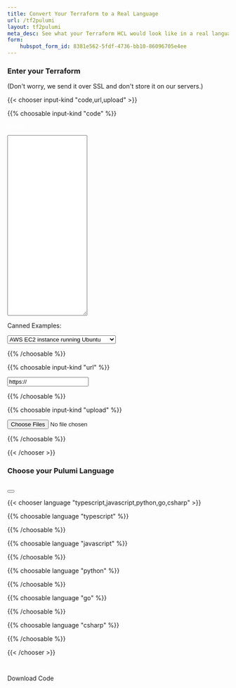 ```yaml
---
title: Convert Your Terraform to a Real Language
url: /tf2pulumi
layout: tf2pulumi
meta_desc: See what your Terraform HCL would look like in a real language thanks to Pulumi.
form:
    hubspot_form_id: 8381e562-5fdf-4736-bb10-86096705e4ee
---
```


<!-- Load up various Prism JS/CSS files needed to dynamically colorize results -->
<script type="text/javascript" src="https://cdnjs.cloudflare.com/ajax/libs/prism/1.20.0/prism.min.js" data-manual></script>
<script type="text/javascript" src="https://cdnjs.cloudflare.com/ajax/libs/prism/1.20.0/components/prism-javascript.min.js" data-manual></script>
<script type="text/javascript" src="https://cdnjs.cloudflare.com/ajax/libs/prism/1.20.0/components/prism-typescript.min.js" data-manual></script>
<script type="text/javascript" src="https://cdnjs.cloudflare.com/ajax/libs/prism/1.20.0/components/prism-python.min.js" data-manual></script>
<script type="text/javascript" src="https://cdnjs.cloudflare.com/ajax/libs/prism/1.20.0/components/prism-python.min.js" data-manual></script>
<script type="text/javascript" src="https://cdnjs.cloudflare.com/ajax/libs/prism/1.20.0/components/prism-go.min.js" data-manual></script>
<script type="text/javascript" src="https://cdnjs.cloudflare.com/ajax/libs/prism/1.20.0/components/prism-csharp.min.js" data-manual></script>
<link rel="stylesheet" type="text/css" href="https://cdnjs.cloudflare.com/ajax/libs/prism/1.20.0/themes/prism.min.css" />
<!-- JS for dynamically creating and downloading source as zips. -->
<script type="text/javascript" src="https://cdnjs.cloudflare.com/ajax/libs/jszip/3.5.0/jszip.min.js"></script>
<script type="text/javascript" src="https://cdnjs.cloudflare.com/ajax/libs/FileSaver.js/2.0.2/FileSaver.min.js"></script>

<div class="w-full mx-auto md:flex">

<div class="md:w-1/2 md:mr-2">

<h3 class="text-gray-700 text-center">Enter your Terraform</h3>
<div class="text-gray-500 text-center m-1 -mb-2 text-xs">
    (Don't worry, we send it over SSL and don't store it on our servers.)
</div>

{{< chooser input-kind "code,url,upload" >}}

{{% choosable input-kind "code" %}}

<p class="m-0 -mt-4 p-2 bg-purple-300 text-white font-bold font-mono font-xs"
    style="font-size: 0.75rem !important; color: #fff !important">main.tf</p>
<textarea id="terraform-code" rows="27"
    class="w-full px-6 py-4 text-gray-700 text-sm font-mono overflow-y-scroll overflow-x-hidden whitespace-no-wrap"
    title="Enter a single-file HCL program's text; see the 'UPLOAD' tab for multi-file programs">
</textarea>

<p class="text-gray-700 text-xs mb-1">
    Canned Examples:
</p>
<select id="terraform-canned-example" class="text-gray-700 text-xs">
    <option id=""></option>
    <option id="aws_ec2" selected>AWS EC2 instance running Ubuntu</option>
    <option id="azure_vm">Azure Virtual Machine running Ubuntu</option>
    <option id="google_gke">Google Kubernetes Engine cluster</option>
</select>

{{% /choosable %}}

{{% choosable input-kind "url" %}}

<input id="terraform-url" type="text" class="px-6 py-4 text-gray-700 text-sm w-full" value="https://"
    title="Enter a URL to a single HCL file (e.g., https://raw.githubusercontent.com/pulumi/tf2pulumi/master/tests/terraform/aws/ec2/main.tf); see the 'UPLOAD' tab for multiple files">
</input>

{{% /choosable %}}

{{% choosable input-kind "upload" %}}

<input id="terraform-upload" type="file" multiple class="px-6 py-4 text-gray-700 text-sm w-full">
</input>

{{% /choosable %}}

{{< /chooser >}}

</div>

<div class="md:w-1/2 md:ml-2">

<h3 class="text-gray-700 text-center">Choose your Pulumi Language</h3>
<div class="text-gray-500 text-center m-1 -mb-2 text-xs">
    &nbsp;
</div>

<div id="pulumi-code-download-icon" class="float-right mt-4 mr-1 hidden">
    <button class="copy-button" onclick="downloadCode()"><i class="fa fa-download text-xl" title="Download"></i></button>
</div>

{{< chooser language "typescript,javascript,python,go,csharp" >}}

{{% choosable language "typescript" %}}

<div id="pulumi-code-typescript-files" class="m-0 p-0"></div>

{{% /choosable %}}

{{% choosable language "javascript" %}}

<div id="pulumi-code-javascript-files" class="m-0 p-0"></div>

{{% /choosable %}}

{{% choosable language "python" %}}

<div id="pulumi-code-python-files" class="m-0 p-0"></div>

{{% /choosable %}}

{{% choosable language "go" %}}

<div id="pulumi-code-go-files" class="m-0 p-0"></div>

{{% /choosable %}}

{{% choosable language "csharp" %}}

<div id="pulumi-code-csharp-files" class="m-0 p-0"></div>

{{% /choosable %}}

{{< /chooser >}}

</div>

</div>

<pre id="pulumi-errors" class="text-center text-xs font-bold font-mono bg-gray-200 border-0 hidden" style="color:#ff0000"></pre>
<pre id="pulumi-warnings" class="text-center text-xs font-bold font-mono bg-gray-200 border-0 hidden" style="color:#cc6600"></pre>

<script>
// Extracts a query string variable from the browser's location.
function getQueryVariable(variable) {
    var query = window.location.search.substring(1);
    var vars = query.split("&");

    for (var i = 0; i < vars.length; i++) {
        var pair = vars[i].split("=");

        if (pair[0] === variable) {
            return decodeURIComponent(pair[1].replace(/\+/g, "%20"));
        }
    }
}

function getCurrentInputKind() {
    var ik;
    $("pulumi-chooser[type='input-kind'] > ul > li.active > a").each(function (i, e) {
        ik = $(e).text().trim().toLowerCase();
        return false;
    });
    return ik;
}

function setCurrentInputKind(ik) {
    $("pulumi-chooser[type='input-kind'] > ul > li > a").each(function (i, e) {
        if ($(e).text().trim().toLowerCase() === ik) {
            $(e)[0].click();
            return false;
        }
    });
}

function getCurrentLanguage() {
    var cl;
    $("pulumi-chooser[type='language'] > ul > li.active > a").each(function (i, e) {
        cl = e.innerText.trim().toLowerCase();
        return false;
    });
    return cl;
}

// currentCode will be updated to keep track of the currently converted code files. This
// is updated by convertCode and referenced from downloadCode to turn them into a ZIP for downloading.
var currentCodeFiles = {};

function clearLanguageFiles(language) {
    $("#pulumi-code-"+language+"-files").text("");
    $("#pulumi-code-download-icon").hide();
    $("#pulumi-code-download-button").addClass([ "opacity-50", "cursor-not-allowed" ]);
    currentCodeFiles = {};
}

function addLanguageFile(language, fn, code) {
    // Track this in the current list of files.
    currentCodeFiles[fn] = code;

    // Try to colorize the code first.
    if (window.Prism) {
        try {
            code = window.Prism.highlight(code, Prism.languages[language], language);
        } catch (err) {
            console.log("code highlighting failed: " + err);
        }
    } else {
        console.log("no code highlighting available");
    }

    let files = $(`#pulumi-code-${language}-files`);
    let fileno = files.children().length;
    let filediv = `pulumi-code-${language}-${fileno}`;
    files.append(`
        <p class="m-0 ${fileno == 0 ? "" : "-mt-4"} p-2 bg-purple-300 text-white font-bold font-mono font-xs"
            style="font-size: 0.75rem !important; color: #fff !important">${fn}</p>
        <div class="highlight" id="${filediv}">
            <pre class="chroma"><code class="language-typescript"
                style="font-size: 14px !important;font-family:Source Code Pro, Menlo, Monaco, Consolas, 'Liberation Mono', 'Courier New', monospace" data-lang="typescript">${code}</code></pre>
            <div class="copy-button-container">
                <pulumi-tooltip>
                    <button class="copy-button"><i class="far fa-copy copy text-xl"></i></button>
                    <span slot="content">Click to copy</span>
                </pulumi-tooltip>
            </div>
        </div>
    `);
    $("#code[class*=language-], pre[class*=language-]").css("font-size", "14px");

    addCopyButton($(`#${filediv}`));
}

var couldNotConvertError =`<div id="couldnt-convert-code" class="container mx-auto pt-8">
    <div class="text-center max-w-2xl mx-auto">
        <h3>Sorry, we couldn't convert your code.</h3><br>
        <p class="text-lg mt-0 mb-16">
            There may be a problem with the code you submitted, or it might use a feature the
            converter doesn't yet support. To work with an engineer to help with your evaluation, please
            <a href="{{< relref "/about#contactus" >}})" class="link">contact us</a> or
            <a href="https://slack.pulumi.com" class="link">join our Community Slack</a>. We are here to help!
        </p>
    </div>
</div>
`;

// Display the "could not convert" boilerplate.
function displayCouldNotConvert(language) {
    clearLanguageFiles(language);
    $("#pulumi-code-"+language+"-files").html(couldNotConvertError);
}

// Now set up our event handler for conversion.
function convertCode(language) {
    // If we got called without an explicit language, look it up.
    language = language || getCurrentLanguage();

    // Get the currently chosen language by looking up the active language chooser tab.
    let languageTextbox = language;
    if (language === "c#") {
        language = "csharp";
        languageTextbox = "csharp";
    } else if (language === "javascript") {
        language = "typescript";
        languageTextbox = "javascript";
    }

    // Clear the current fields.
    $("#pulumi-errors").hide();
    $("#pulumi-warnings").hide();
    clearLanguageFiles(languageTextbox);

    // Now read the various possible code sources.
    let tfCode = $("#terraform-code").val();
    let tfUrl = $("#terraform-url").val();
    let tfUploadFiles = $("#terraform-upload")[0].files;
    if (tfUrl === "https://") {
        tfUrl = "";
    }

    // Read the input kind and verify that we've got what we need.
    let tfIk = getCurrentInputKind();
    switch (tfIk) {
    case "url":
        if (tfUrl === "") {
            $("#pulumi-errors").text("Error: Please enter a URL for the code to convert above, and then try again");
            $("#pulumi-errors").show();
            return;
        }
        break;
    case "upload":
        if (!tfUploadFiles || !tfUploadFiles.length) {
            $("#pulumi-errors").text("Error: Please choose code files to upload above, and then try again");
            $("#pulumi-errors").show();
            return;
        }
        break;
    default: // "code"
        if (tfCode === "") {
            $("#pulumi-errors").text("Error: Please enter the code to convert above, and then try again");
            $("#pulumi-errors").show();
            return;
        }
        break;
    }

    // Add some "waiting" touches.
    $(document.body).css({ "cursor": "wait" });
    $("#terraform-code, #terraform-url").css({ "cursor": "wait" });
    $("pulumi-chooser[type='language'] > ul > li > a").css({ "cursor": "wait" });
    addLanguageFile(languageTextbox, "…", "…");

    // Post to the endpoint and then, afterwards, add the result to the textbox.
    let post = {
        url: "https://ukfk72ln69.execute-api.us-west-2.amazonaws.com/stage/convert",
    };
    if (tfIk === "upload") {
        // If uploading files, we need to take a slightly more complex path.
        var fd = new FormData();
        for (let i = 0; i < tfUploadFiles.length; i++) {
            fd.append("file", tfUploadFiles[i]);
        }
        post.data = fd;
        post.processData = false;
        post.contentType = false;

        // Since the payload is the multipart form upload, send the language in the querystring.
        post.url += "?language=" + language;
    } else {
        switch (tfIk) {
        case "url":
            post.data = JSON.stringify({ url: tfUrl, language: language });
            break;
        default: // "code"
            post.data = JSON.stringify({ code: tfCode, language: language });
            break;
        }
        post.dataType = "json";
    }
    $.post(post)
        .done(function(data) {
            clearLanguageFiles(languageTextbox);

            if (data.files) {
                let filenames = Object.keys(data.files);
                filenames.sort();
                for (let i = 0; i < filenames.length; i++) {
                    let fn = filenames[i];
                    let code = data.files[fn];
                    addLanguageFile(languageTextbox, fn, code);
                }
                $("#pulumi-code-download-icon").show();
                $("#pulumi-code-download-button").removeClass([ "opacity-50", "cursor-not-allowed" ]);
            } else {
                displayCouldNotConvert(languageTextbox);
            }

            if (data.diagnostics) {
                $("#pulumi-warnings").text(data.diagnostics);
                $("#pulumi-warnings").show();
            }
        })
        .fail(function(err) {
            let errorText = "An unspecified error occurred";
            if (err) {
                if (err.responseText) {
                    errorText = err.responseText;
                    try {
                        let errdata = JSON.parse(err.responseText);
                        if (errdata.error) {
                            errorText = errdata.error;
                        }
                    } catch {
                        // ignore.
                    }
                }
                errorText += " [" + err.statusText + " " + err.status + "]";
            }
            $("#pulumi-errors").text(errorText);
            $("#pulumi-errors").show();
            displayCouldNotConvert(languageTextbox);
        }).
        always(function() {
            $(document.body).css({ "cursor": "default" });
            $("#terraform-code, #terraform-url").css({ "cursor": "text" });
            $("pulumi-chooser[type='language'] > ul > li > a").css({ "cursor": "pointer" });
        });
}

// downloadCode downloads the currently converted code, if available.
function downloadCode() {
    let zip = new JSZip();
    for (let fn of Object.keys(currentCodeFiles)) {
        zip.file(fn, currentCodeFiles[fn]);
    }
    zip.generateAsync({ type: "blob" }).then(function(content) {
        // Use FileSaver.js to save the file, triggering download in the user's browser.
        saveAs(content, "tf2pulumi.zip");
    });
}

function getCannedExample(id) {
    if (id === undefined) {
        // Look up the currently selected example ID.
        id = $("#terraform-canned-example").children("option:selected").attr("id");
    }

    let comment = "#"; // to suppress Markdown lint errors.
    switch (id) {
        case "":
            return "";

        case "aws_ec2":
            return `${comment} This Terraform sample provisions an AWS EC2 instance running Ubuntu.
${comment} Choose a language on the right hand side -- or try replacing it with your own!

data "aws_ami" "ubuntu" {
  most_recent = true

  filter {
    name   = "name"
    values = ["ubuntu/images/hvm-ssd/ubuntu-trusty-14.04-amd64-server-*"]
  }

  filter {
    name   = "virtualization-type"
    values = ["hvm"]
  }

  owners = ["099720109477"] ${comment} Canonical
}

resource "aws_instance" "web" {
  ami           = "\${data.aws_ami.ubuntu.id}"
  instance_type = "t2.micro"

  tags = {
    Name = "HelloWorld"
  }
}
`;

        case "azure_vm":
            return `${comment} This Terraform sample provisions an Azure Virtual Machine running Ubuntu.
${comment} Choose a language on the right hand side -- or try replacing it with your own!

resource "azurerm_resource_group" "example" {
  name     = "example-resources"
  location = "West Europe"
}

resource "azurerm_virtual_network" "example" {
  name                = "example-network"
  address_space       = ["10.0.0.0/16"]
  location            = azurerm_resource_group.example.location
  resource_group_name = azurerm_resource_group.example.name
}

resource "azurerm_subnet" "example" {
  name                 = "internal"
  resource_group_name  = azurerm_resource_group.example.name
  virtual_network_name = azurerm_virtual_network.example.name
  address_prefix       = "10.0.2.0/24"
}

resource "azurerm_network_interface" "example" {
  name                = "example-nic"
  location            = azurerm_resource_group.example.location
  resource_group_name = azurerm_resource_group.example.name

  ip_configuration {
    name                          = "internal"
    subnet_id                     = azurerm_subnet.example.id
    private_ip_address_allocation = "Dynamic"
  }
}

resource "azurerm_linux_virtual_machine" "example" {
  name                = "example-machine"
  resource_group_name = azurerm_resource_group.example.name
  location            = azurerm_resource_group.example.location
  size                = "Standard_F2"
  admin_username      = "adminuser"
  network_interface_ids = [
    azurerm_network_interface.example.id,
  ]

  os_disk {
    caching              = "ReadWrite"
    storage_account_type = "Standard_LRS"
  }

  source_image_reference {
    publisher = "Canonical"
    offer     = "UbuntuServer"
    sku       = "16.04-LTS"
    version   = "latest"
  }
}
`;

        case "google_gke":
            return `${comment} This Terraform sample provisions a Google Kubernetes Engine (GKE) cluster.
${comment} Choose a language on the right hand side -- or try replacing it with your own!

resource "google_container_cluster" "primary" {
  name     = "my-gke-cluster"
  location = "us-central1"

  ${comment} We can't create a cluster with no node pool defined, but we want to only use
  ${comment} separately managed node pools. So we create the smallest possible default
  ${comment} node pool and immediately delete it.
  remove_default_node_pool = true
  initial_node_count       = 1

  master_auth {
    username = ""
    password = ""

    client_certificate_config {
      issue_client_certificate = false
    }
  }
}

resource "google_container_node_pool" "primary_preemptible_nodes" {
  name       = "my-node-pool"
  location   = "us-central1"
  cluster    = google_container_cluster.primary.name
  node_count = 1

  node_config {
    preemptible  = true
    machine_type = "e2-medium"

    metadata = {
      disable-legacy-endpoints = "true"
    }

    oauth_scopes = [
      "https://www.googleapis.com/auth/logging.write",
      "https://www.googleapis.com/auth/monitoring",
    ]
  }
}
`;

        default:
            throw new Error("unrecognized canned example ID: " + id);
    }
}

function loadCannedExample(id) {
    $("#terraform-code").val(getCannedExample(id));
}

window.onload = function() {
    $(document).ready(function() {
        // If there are querystring parameters populate the fields.
        let tfUrl = getQueryVariable("url");
        let tfCode = getQueryVariable("code");
        if (tfUrl) {
            $("#terraform-url").val(tfUrl);
            setCurrentInputKind("url");
        } else {
            if (tfCode) {
                $("#terraform-code").val(tfCode);
            } else {
                loadCannedExample();
            }
            setCurrentInputKind("code");
        }

        // We auto-submit the code based on user interaction, including (1) after they finish typing,
        // (2) if they hit enter in the URL box, (3) after selecting files to upload, and (4) when
        // switching the language in the right-hand converted code box.

        // After a while of no typing, submit.
        var typingTimer;
        let doneTypingMs = 1500;
        $("#terraform-code").keyup(function (e) {
            clearTimeout(typingTimer);
            if ($(this).val() !== "") {
                typingTimer = setTimeout(convertCode, doneTypingMs);
            }
        });
        $("#terraform-code").keydown(function (e) {
            clearTimeout(typingTimer);
        });
        $("#terraform-url").keyup(function (e) {
            clearTimeout(typingTimer);
            if ($(this).val() !== "" && e.which !== 13) {
                typingTimer = setTimeout(convertCode, doneTypingMs);
            }
        });
        $("#terraform-url").keydown(function (e) {
            clearTimeout(typingTimer);
            if (e.which === 13) {
                // If you hit enter in the URL bar, submit immediately.
                convertCode();
                return false;
            }
        });

        // After the file upload selector has occurred, submit.
        $("#terraform-upload").change(function (e) {
            let files = $("#terraform-upload")[0].files;
            if (files && files.length) {
                convertCode();
                return false;
            }
        });

        // Enable tabs within the code window, to make it easier to type code.
        $("#terraform-code").keydown(function (e) {
            if ((e.which || e.keyCode) === 9) {
                e.preventDefault();
                let start = this.selectionStart;
                let end = this.selectionEnd;
                $(this).val(
                    $(this).val().substring(0, start) +
                    "\t" +
                    $(this).val().substring(end)
                );
                this.selectionStart = this.selectionEnd = start + 1;
            }
        });

        // If the canned example is changed, use it to load the code.
        $("#terraform-canned-example").change(function (e) {
            loadCannedExample();
            convertCode();
        });

        // Hook up event handlers for the language choosers.
        $("pulumi-chooser[type='language'] > ul > li > a").each(function (i, e) {
            $(e).click(function() {
                convertCode($(e).text().trim().toLowerCase());
            });
        });

        // Fire off a conversion just to get started using the default code snippet example.
        convertCode(getCurrentLanguage() || "typescript");
    });
}
</script>

<div class="text-center py-8">
    <a id="pulumi-code-download-button"
        class="btn btn-lg mr-4 opacity-50 cursor-not-allowed" onclick="downloadCode()">Download Code</a>
</div>
